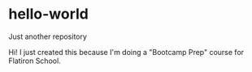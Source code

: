 # hello-world
Just another repository

Hi! I just created this because I'm doing a "Bootcamp Prep" course for Flatiron School.

